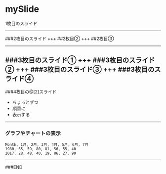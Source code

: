 # mySlide

1枚目のスライド

---
###2枚目のスライド
+++
##2枚目②
+++
##2枚目③

---
###3枚目のスライド①
+++
###3枚目のスライド②
+++
###3枚目のスライド③
+++
###3枚目のスライド④
---

###4枚目の@[2]スライド
- ちょっとずつ
- 順番に
- 表示する
---
### グラフやチャートの表示


<canvas data-chart="radar">


    Month, 1月, 2月, 3月, 4月, 5月, 6月, 7月
    1980, 65, 59, 80, 81, 56, 55, 40
    2017, 28, 48, 40, 19, 86, 27, 90


</canvas>

---
###END
